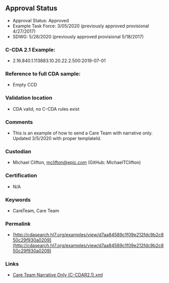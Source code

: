 ## Approval Status 

* Approval Status: Approved
* Example Task Force: 3/05/2020  (previously approved provisional 4/27/2017) 
* SDWG: 5/28/2020 (previously approved provisional 5/18/2017)


### C-CDA 2.1 Example:
* 2.16.840.1.113883.10.20.22.2.500:2019-07-01

### Reference to full CDA sample:
* Empty CCD

### Validation location

* CDA valid, no C-CDA rules exist

### Comments

* This is an example of how to send a Care Team with narrative only. Updated 3/5/2020 with proper templateId.

### Custodian

* Michael Clifton, mclifton@epic.com (GitHub: MichaelTClifton)

### Certification
* N/A

### Keywords

* CareTeam, Care Team


### Permalink

* [http://cdasearch.hl7.org/examples/view/d7aa84589c1f09e212fdc9b2c850c29f930a0209](http://cdasearch.hl7.org/examples/view/d7aa84589c1f09e212fdc9b2c850c29f930a0209)

### Links

* [Care Team Narrative Only (C-CDAR2.1).xml](https://github.com/HL7/C-CDA-Examples/tree/master/Care%20Team%20-%20Provisional/Care%20Team%20Narrative%20Only/Care%20Team%20Narrative%20Only%20%28C-CDAR2.1%29.xml)

